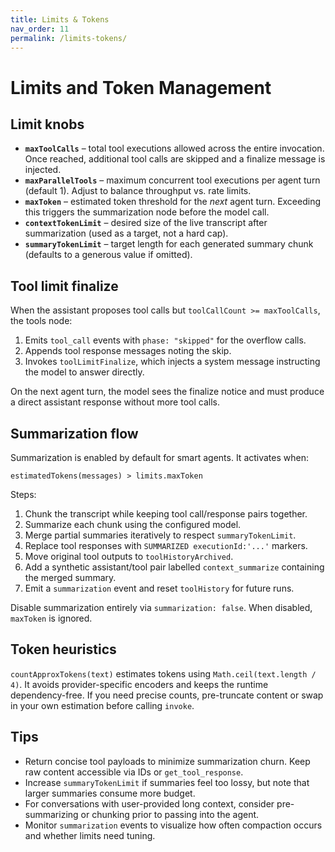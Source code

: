 ```yaml
---
title: Limits & Tokens
nav_order: 11
permalink: /limits-tokens/
---
```


# Limits and Token Management

## Limit knobs

- **`maxToolCalls`** – total tool executions allowed across the entire invocation. Once reached, additional tool calls are skipped and a finalize message is injected.
- **`maxParallelTools`** – maximum concurrent tool executions per agent turn (default 1). Adjust to balance throughput vs. rate limits.
- **`maxToken`** – estimated token threshold for the *next* agent turn. Exceeding this triggers the summarization node before the model call.
- **`contextTokenLimit`** – desired size of the live transcript after summarization (used as a target, not a hard cap).
- **`summaryTokenLimit`** – target length for each generated summary chunk (defaults to a generous value if omitted).

## Tool limit finalize

When the assistant proposes tool calls but `toolCallCount >= maxToolCalls`, the tools node:
1. Emits `tool_call` events with `phase: "skipped"` for the overflow calls.
2. Appends tool response messages noting the skip.
3. Invokes `toolLimitFinalize`, which injects a system message instructing the model to answer directly.

On the next agent turn, the model sees the finalize notice and must produce a direct assistant response without more tool calls.

## Summarization flow

Summarization is enabled by default for smart agents. It activates when:

```
estimatedTokens(messages) > limits.maxToken
```

Steps:
1. Chunk the transcript while keeping tool call/response pairs together.
2. Summarize each chunk using the configured model.
3. Merge partial summaries iteratively to respect `summaryTokenLimit`.
4. Replace tool responses with `SUMMARIZED executionId:'...'` markers.
5. Move original tool outputs to `toolHistoryArchived`.
6. Add a synthetic assistant/tool pair labelled `context_summarize` containing the merged summary.
7. Emit a `summarization` event and reset `toolHistory` for future runs.

Disable summarization entirely via `summarization: false`. When disabled, `maxToken` is ignored.

## Token heuristics

`countApproxTokens(text)` estimates tokens using `Math.ceil(text.length / 4)`. It avoids provider-specific encoders and keeps the runtime dependency-free. If you need precise counts, pre-truncate content or swap in your own estimation before calling `invoke`.

## Tips

- Return concise tool payloads to minimize summarization churn. Keep raw content accessible via IDs or `get_tool_response`.
- Increase `summaryTokenLimit` if summaries feel too lossy, but note that larger summaries consume more budget.
- For conversations with user-provided long context, consider pre-summarizing or chunking prior to passing into the agent.
- Monitor `summarization` events to visualize how often compaction occurs and whether limits need tuning.
